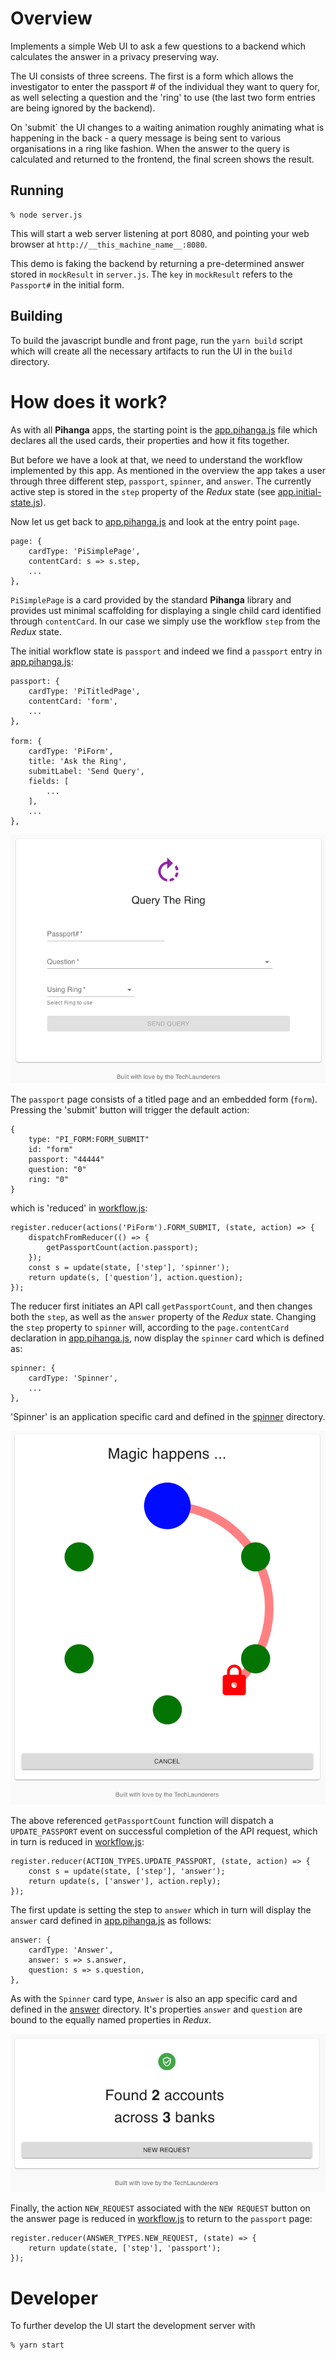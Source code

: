 
# Overview

Implements a simple Web UI to ask a few questions to a backend which
calculates the answer in a privacy preserving way.

The UI consists of three screens. The first is a form which allows the investigator
to enter the passport # of the individual they want to query for, as well selecting a
question and the 'ring' to use (the last two form entries are being ignored by the backend).

On 'submit` the UI changes to a waiting animation roughly animating what is happening in the back - 
a query message is being sent to various organisations in a ring like fashion. When the answer to the
query is calculated and returned to the frontend, the final screen shows the result.

## Running

    % node server.js

This will start a web server listening at port 8080, and pointing
your web browser at `http://__this_machine_name__:8080`. 

This demo is faking the backend by returning a pre-determined answer stored in 
`mockResult` in `server.js`. The `key` in `mockResult` refers to the `Passport#`
in the initial form.

## Building

To build the javascript bundle and front page, run the `yarn build`
script which will create all the necessary artifacts to run the UI
in the `build` directory.

# How does it work?

As with all __Pihanga__ apps, the starting point is the [app.pihanga.js](src/app.pihanga.js) file which
declares all the used cards, their properties and how it fits together.

But before we have a look at that, we need to understand the workflow implemented by this app.
As mentioned in the overview the app takes a user through three different step, `passport`, `spinner`, and `answer`. The currently active step is stored in the `step` property of the _Redux_ state (see [app.initial-state.js](src/app.initial-state.js)).

Now let us get back to [app.pihanga.js](src/app.pihanga.js) and look at the entry point `page`.

    page: {
        cardType: 'PiSimplePage',
        contentCard: s => s.step,
        ...
    },

`PiSimplePage` is a card provided by the standard __Pihanga__ library and provides ust minimal scaffolding for displaying a single child card identified through `contentCard`. In our case we
simply use the workflow `step` from the _Redux_ state.

The initial workflow state is `passport` and indeed we find a `passport` entry in [app.pihanga.js](src/app.pihanga.js):

    passport: {
        cardType: 'PiTitledPage',
        contentCard: 'form',
        ...
    },

    form: {
        cardType: 'PiForm',
        title: 'Ask the Ring',
        submitLabel: 'Send Query',
        fields: [
            ...
        ],
        ...
    },

![Passport Page](doc/passport.png)

The `passport` page consists of a titled page and an embedded form (`form`). Pressing the 'submit' button will trigger the default action:

    {
        type: "PI_FORM:FORM_SUBMIT"
        id: "form"
        passport: "44444"
        question: "0"
        ring: "0"
    }

which is 'reduced' in [workflow.js](src/workflow.js):

    register.reducer(actions('PiForm').FORM_SUBMIT, (state, action) => {
        dispatchFromReducer(() => {
            getPassportCount(action.passport);
        });
        const s = update(state, ['step'], 'spinner');
        return update(s, ['question'], action.question);
    });

The reducer first initiates an API call `getPassportCount`, and then changes both the `step`, as well 
as the `answer` property of the _Redux_ state. Changing the `step` property to `spinner` will, according 
to the `page.contentCard` declaration in [app.pihanga.js](src/app.pihanga.js), now display the `spinner` card 
which is defined as:

    spinner: {
        cardType: 'Spinner',
        ...
    },

'Spinner' is an application specific card and defined in the [spinner](src/spinner) directory.

![Spinner Page](doc/spinner.png)

The above referenced `getPassportCount` function will dispatch a `UPDATE_PASSPORT` event on successful
completion of the API request, which in turn is reduced in [workflow.js](src/workflow.js):

    register.reducer(ACTION_TYPES.UPDATE_PASSPORT, (state, action) => {
        const s = update(state, ['step'], 'answer');
        return update(s, ['answer'], action.reply);
    });

The first update is setting the step to `answer` which in turn will display the `answer` card defined in 
[app.pihanga.js](src/app.pihanga.js) as follows: 

    answer: {
        cardType: 'Answer',
        answer: s => s.answer,
        question: s => s.question,
    },

As with the `Spinner` card type, `Answer` is also an app specific card and defined in the [answer](src/answer) directory. It's properties `answer` and `question` are bound to the equally named properties in _Redux_.

![Answer Page](doc/answer.png)

Finally, the action `NEW_REQUEST` associated with the `NEW REQUEST` button on the answer page is reduced in 
[workflow.js](src/workflow.js) to return to the `passport` page:

    register.reducer(ANSWER_TYPES.NEW_REQUEST, (state) => {
        return update(state, ['step'], 'passport');
    });



# Developer

To further develop the UI start the development server with

    % yarn start

